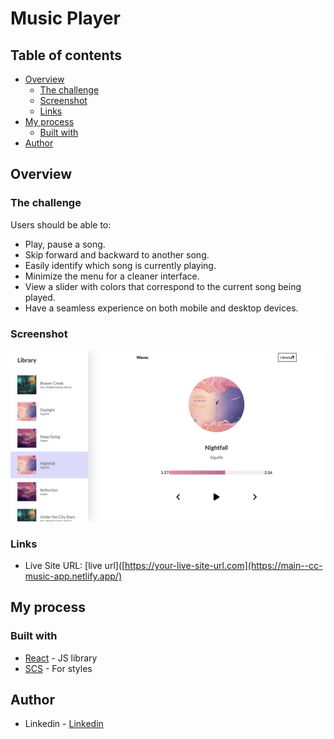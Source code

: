 
# Music Player

## Table of contents

- [Overview](#overview)
  - [The challenge](#the-challenge)
  - [Screenshot](#screenshot)
  - [Links](#links)
- [My process](#my-process)
  - [Built with](#built-with)
- [Author](#author)


## Overview

### The challenge

Users should be able to:

- Play, pause a song.
- Skip forward and backward to another song.
- Easily identify which song is currently playing.
- Minimize the menu for a cleaner interface.
- View a slider with colors that correspond to the current song being played.
- Have a seamless experience on both mobile and desktop devices.

### Screenshot

![screen_shoot.png](screen_shoot.png)

### Links

- Live Site URL: [live url]([https://your-live-site-url.com](https://main--cc-music-app.netlify.app/)

## My process

### Built with

- [React](https://reactjs.org/) - JS library
- [SCS](https://sass-lang.com/) - For styles

## Author
- Linkedin - [Linkedin]([https://www.twitter.com/yourusername](https://www.linkedin.com/in/camillecalas/))


